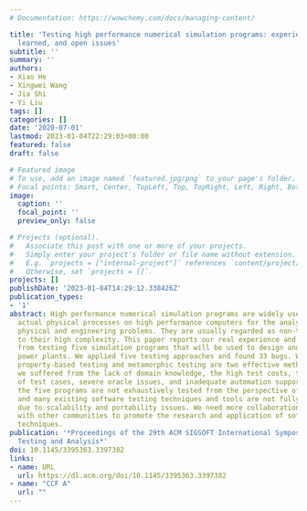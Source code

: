```yaml
---
# Documentation: https://wowchemy.com/docs/managing-content/

title: 'Testing high performance numerical simulation programs: experience, lessons
  learned, and open issues'
subtitle: ''
summary: ''
authors:
- Xiao He
- Xingwei Wang
- Jia Shi
- Yi Liu
tags: []
categories: []
date: '2020-07-01'
lastmod: 2023-01-04T22:29:03+08:00
featured: false
draft: false

# Featured image
# To use, add an image named `featured.jpg/png` to your page's folder.
# Focal points: Smart, Center, TopLeft, Top, TopRight, Left, Right, BottomLeft, Bottom, BottomRight.
image:
  caption: ''
  focal_point: ''
  preview_only: false

# Projects (optional).
#   Associate this post with one or more of your projects.
#   Simply enter your project's folder or file name without extension.
#   E.g. `projects = ["internal-project"]` references `content/project/deep-learning/index.md`.
#   Otherwise, set `projects = []`.
projects: []
publishDate: '2023-01-04T14:29:12.338426Z'
publication_types:
- '1'
abstract: High performance numerical simulation programs are widely used to simulate
  actual physical processes on high performance computers for the analysis of various
  physical and engineering problems. They are usually regarded as non-testable due
  to their high complexity. This paper reports our real experience and lessons learned
  from testing five simulation programs that will be used to design and analyze nuclear
  power plants. We applied five testing approaches and found 33 bugs. We found that
  property-based testing and metamorphic testing are two effective methods. Nevertheless,
  we suffered from the lack of domain knowledge, the high test costs, the shortage
  of test cases, severe oracle issues, and inadequate automation support. Consequently,
  the five programs are not exhaustively tested from the perspective of software testing,
  and many existing software testing techniques and tools are not fully applicable
  due to scalability and portability issues. We need more collaboration and communication
  with other communities to promote the research and application of software testing
  techniques.
publication: '*Proceedings of the 29th ACM SIGSOFT International Symposium on Software
  Testing and Analysis*'
doi: 10.1145/3395363.3397382
links:
- name: URL
  url: https://dl.acm.org/doi/10.1145/3395363.3397382
- name: "CCF A"
  url: ""
---
```

